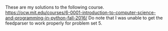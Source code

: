 These are my solutions to the following course.
https://ocw.mit.edu/courses/6-0001-introduction-to-computer-science-and-programming-in-python-fall-2016/
Do note that I was unable to get the feedparser to work properly for problem set 5. 
